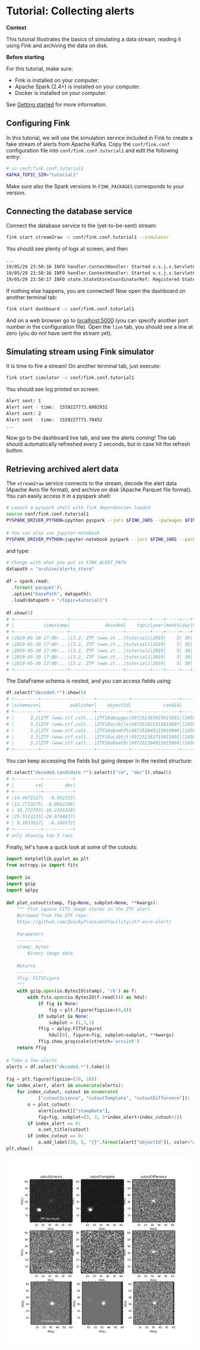 # Tutorial: Collecting alerts

**Context**

This tutorial illustrates the basics of simulating a data stream, reading it using Fink and archiving the data on disk.

**Before starting**

For this tutorial, make sure:

* Fink is installed on your computer.
* Apache Spark (2.4+) is installed on your computer.
* Docker is installed on your computer.

See [Getting started](../index.md) for more information.

## Configuring Fink

In this tutorial, we will use the simulation service included in Fink to create a fake stream of alerts from Apache Kafka. Copy the `conf/fink.conf` configuration file into `conf/fink.conf.tutorial1` and edit the following entry:

```bash
# in conf/fink.conf.tutorial1
KAFKA_TOPIC_SIM="tutorial1"
```

Make sure also the Spark versions in `FINK_PACKAGES` corresponds to your version.

## Connecting the database service

Connect the database service to the (yet-to-be-sent) stream:

```bash
fink start stream2raw -c conf/fink.conf.tutorial1 --simulator
```

You should see plenty of logs at screen, and then

```bash
...
19/05/29 23:50:16 INFO handler.ContextHandler: Started o.s.j.s.ServletContextHandler@3b6e7b78{/SQL/execution/json,null,AVAILABLE,@Spark}
19/05/29 23:50:16 INFO handler.ContextHandler: Started o.s.j.s.ServletContextHandler@b374216{/static/sql,null,AVAILABLE,@Spark}
19/05/29 23:50:17 INFO state.StateStoreCoordinatorRef: Registered StateStoreCoordinator endpoint

```

If nothing else happens, you are connected! Now open the dashboard on another terminal tab:

```bash
fink start dashboard -c conf/fink.conf.tutorial1
```

And on a web browser go to [localhost:5000](localhost:5000) (you can specify another port number in the configuration file). Open the `live` tab, you should see a line at zero (you do not have sent the stream yet).

## Simulating stream using Fink simulator

It is time to fire a stream! On another terminal tab, just execute:

```bash
fink start simulator -c conf/fink.conf.tutorial1
```

You should see log printed on screen:

```bash
Alert sent: 1
Alert sent - time:  1559227773.6002932
Alert sent: 2
Alert sent - time:  1559227773.70452
...
```

Now go to the dashboard live tab, and see the alerts coming! The tab should automatically refreshed every 2 seconds, but in case hit the refresh button.

## Retrieving archived alert data

The `stream2raw` service connects to the stream, decode the alert data (Apache Avro file format), and archive on disk (Apache Parquet file format). You can easily access it in a pyspark shell:

```bash
# Launch a pyspark shell with fink dependencies loaded
source conf/fink.conf.tutorial1
PYSPARK_DRIVER_PYTHON=ipython pyspark --jars $FINK_JARS --packages $FINK_PACKAGES

# You can also use jupyter-notebook
PYSPARK_DRIVER_PYTHON=jupyter-notebook pyspark --jars $FINK_JARS --packages $FINK_PACKAGES
```

and type:

```python
# Change with what you put in FINK_ALERT_PATH
datapath = "archive/alerts_store"

df = spark.read\
  .format('parquet')\
  .option("basePath", datapath)\
  .load(datapath + "/topic=tutorial1")

df.show(5)
# +--------------------+--------------------+---------+----+-----+---+----+
# |           timestamp|             decoded|    topic|year|month|day|hour|
# +--------------------+--------------------+---------+----+-----+---+----+
# |2019-05-30 17:00:...|[3.2, ZTF (www.zt...|tutorial1|2019|    5| 30|  17|
# |2019-05-30 17:00:...|[3.2, ZTF (www.zt...|tutorial1|2019|    5| 30|  17|
# |2019-05-30 17:00:...|[3.2, ZTF (www.zt...|tutorial1|2019|    5| 30|  17|
# |2019-05-30 17:00:...|[3.2, ZTF (www.zt...|tutorial1|2019|    5| 30|  17|
# |2019-05-30 17:00:...|[3.2, ZTF (www.zt...|tutorial1|2019|    5| 30|  17|
# +--------------------+--------------------+---------+----+-----+---+----+
```

The DataFrame schema is nested, and you can access fields using:

```python
df.select("decoded.*").show(5)
# +---------+--------------------+------------+------------------+--------------------+--------------------+--------------------+--------------------+--------------------+
# |schemavsn|           publisher|    objectId|            candid|           candidate|      prv_candidates|       cutoutScience|      cutoutTemplate|    cutoutDifference|
# +---------+--------------------+------------+------------------+--------------------+--------------------+--------------------+--------------------+--------------------+
# |      3.2|ZTF (www.ztf.calt...|ZTF18abupgps|697252383615015001|[2458451.7523843,...|[[2458423.7417014...|[candid6972523836...|[candid6972523836...|[candid6972523836...|
# |      3.2|ZTF (www.ztf.calt...|ZTF18acsbjlx|697251921515015007|[2458451.7519213,...|[[2458422.8142593...|[candid6972519215...|[candid6972519215...|[candid6972519215...|
# |      3.2|ZTF (www.ztf.calt...|ZTF18abomhfb|697252845215010000|[2458451.7528472,...|[[2458422.7657755...|[candid6972528452...|[candid6972528452...|[candid6972528452...|
# |      3.2|ZTF (www.ztf.calt...|ZTF18acsbtjt|697252381715015002|[2458451.7523843,...|[[2458423.7417014...|[candid6972523817...|[candid6972523817...|[candid6972523817...|
# |      3.2|ZTF (www.ztf.calt...|ZTF18abomlbr|697252384915015004|[2458451.7523843,...|[[2458423.7417014...|[candid6972523849...|[candid6972523849...|[candid6972523849...|
# +---------+--------------------+------------+------------------+--------------------+--------------------+--------------------+--------------------+--------------------+
```

You can keep accessing the fields but going deeper in the nested structure:

```python
df.select("decoded.candidate.*").select(["ra", "dec"]).show(5)
# +----------+-----------+
# |        ra|        dec|
# +----------+-----------+
# |14.4972117|  -8.052153|
# |12.7713275| -8.0862249|
# | 16.772793|-18.2193328|
# |25.5512235|-24.0744837|
# | 9.1837617|  -6.149572|
# +----------+-----------+
# only showing top 5 rows
```

Finally, let's have a quick look at some of the cutouts:

```python
import matplotlib.pyplot as plt
from astropy.io import fits

import io
import gzip
import aplpy

def plot_cutout(stamp, fig=None, subplot=None, **kwargs):
    """ Plot square FITS image stores in the ZTF alert.
    Borrowed from the ZTF repo:
    https://github.com/ZwickyTransientFacility/ztf-avro-alert/

    Parameters
    ----------
    stamp: bytes
        Binary image data

    Returns
    ----------
    ffig: FITSFigure
    """
    with gzip.open(io.BytesIO(stamp), 'rb') as f:
        with fits.open(io.BytesIO(f.read())) as hdul:
            if fig is None:
                fig = plt.figure(figsize=(4,4))
            if subplot is None:
                subplot = (1,1,1)
            ffig = aplpy.FITSFigure(
                hdul[0], figure=fig, subplot=subplot, **kwargs)
            ffig.show_grayscale(stretch='arcsinh')
    return ffig

# Take a few alerts
alerts = df.select("decoded.*").take(3)

fig = plt.figure(figsize=(10, 10))
for index_alert, alert in enumerate(alerts):
    for index_cutout, cutout in enumerate(
            ["cutoutScience", "cutoutTemplate", "cutoutDifference"]):
        o = plot_cutout(
            alert[cutout]["stampData"],
            fig=fig, subplot=(3, 3, 3*index_alert+index_cutout+1))
        if index_alert == 0:
            o.set_title(cutout)
        if index_cutout == 0:
            o.add_label(30, 5, "{}".format(alert["objectId"]), color="white")
plt.show()
```

![Screenshot](../img/cutouts.png)
